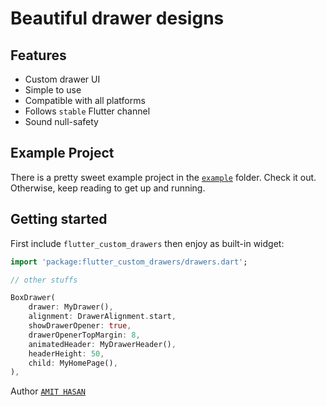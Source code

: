 # Beautiful drawer designs 

## Features

- Custom drawer UI
- Simple to use
- Compatible with all platforms
- Follows `stable` Flutter channel
- Sound null-safety

## Example Project

There is a pretty sweet example project in the [`example`](https://github.com/amitzero/flutter_drawers/tree/master/example) folder. Check it out. Otherwise, keep reading to get up and running.

## Getting started

First include `flutter_custom_drawers` then enjoy as built-in widget:

```dart
import 'package:flutter_custom_drawers/drawers.dart';

// other stuffs

BoxDrawer(
    drawer: MyDrawer(),
    alignment: DrawerAlignment.start,
    showDrawerOpener: true,
    drawerOpenerTopMargin: 8,
    animatedHeader: MyDrawerHeader(),
    headerHeight: 50,
    child: MyHomePage(),
),
```

Author [`AMIT HASAN`](https://github.com/amitzero)
<!--
## Additional information

TODO: Tell users more about the package: where to find more information, how to 
contribute to the package, how to file issues, what response they can expect 
from the package authors, and more.
-->
